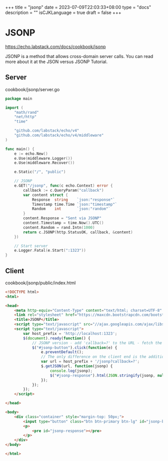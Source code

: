 +++
title = "jsonp"
date = 2023-07-09T22:03:33+08:00
type = "docs"
description = ""
isCJKLanguage = true
draft = false
+++

# JSONP

https://echo.labstack.com/docs/cookbook/jsonp

JSONP is a method that allows cross-domain server calls. You can read more about it at the JSON versus JSONP Tutorial.

## Server

cookbook/jsonp/server.go

```go
package main

import (
	"math/rand"
	"net/http"
	"time"

	"github.com/labstack/echo/v4"
	"github.com/labstack/echo/v4/middleware"
)

func main() {
	e := echo.New()
	e.Use(middleware.Logger())
	e.Use(middleware.Recover())

	e.Static("/", "public")

	// JSONP
	e.GET("/jsonp", func(c echo.Context) error {
		callback := c.QueryParam("callback")
		var content struct {
			Response  string    `json:"response"`
			Timestamp time.Time `json:"timestamp"`
			Random    int       `json:"random"`
		}
		content.Response = "Sent via JSONP"
		content.Timestamp = time.Now().UTC()
		content.Random = rand.Intn(1000)
		return c.JSONP(http.StatusOK, callback, &content)
	})

	// Start server
	e.Logger.Fatal(e.Start(":1323"))
}
```



## Client

cookbook/jsonp/public/index.html

```html
<!DOCTYPE html>
<html>

<head>
    <meta http-equiv="Content-Type" content="text/html; charset=UTF-8" />
    <link rel="stylesheet" href="https://maxcdn.bootstrapcdn.com/bootstrap/3.3.5/css/bootstrap.min.css">
    <title>JSONP</title>
    <script type="text/javascript" src="//ajax.googleapis.com/ajax/libs/jquery/1/jquery.min.js"></script>
    <script type="text/javascript">
        var host_prefix = 'http://localhost:1323';
        $(document).ready(function() {
            // JSONP version - add 'callback=?' to the URL - fetch the JSONP response to the request
            $("#jsonp-button").click(function(e) {
                e.preventDefault();
                // The only difference on the client end is the addition of 'callback=?' to the URL
                var url = host_prefix + '/jsonp?callback=?';
                $.getJSON(url, function(jsonp) {
                    console.log(jsonp);
                    $("#jsonp-response").html(JSON.stringify(jsonp, null, 2));
                });
            });
        });
    </script>

</head>

<body>
    <div class="container" style="margin-top: 50px;">
        <input type="button" class="btn btn-primary btn-lg" id="jsonp-button" value="Get JSONP response">
        <p>
            <pre id="jsonp-response"></pre>
        </p>
    </div>
</body>

</html>
```